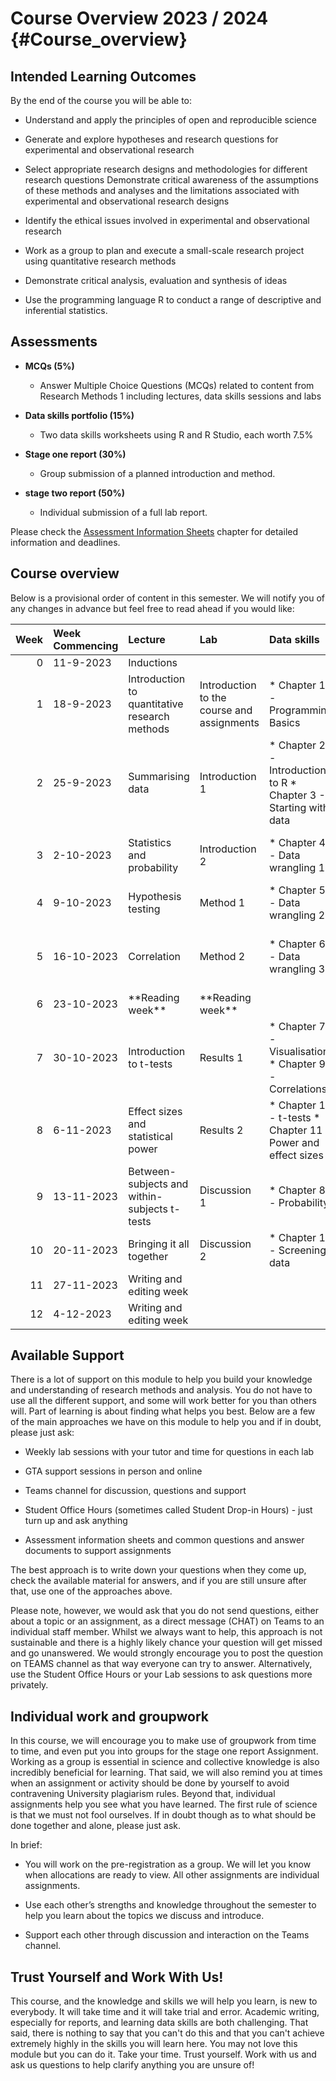

# Course Overview 2023 / 2024 {#Course_overview}

## Intended Learning Outcomes

By the end of the course you will be able to:

- Understand and apply the principles of open and reproducible science

- Generate and explore hypotheses and research questions for experimental and observational research

- Select appropriate research designs and methodologies for different research questions
Demonstrate critical awareness of the assumptions of these methods and analyses and the limitations associated with experimental and observational research designs

- Identify the ethical issues involved in experimental and observational research

- Work as a group to plan and execute a small-scale research project using quantitative research methods
- Demonstrate critical analysis, evaluation and synthesis of ideas

- Use the programming language R to conduct a range of descriptive and inferential statistics.

## Assessments

- **MCQs (5%)**

    - Answer Multiple Choice Questions (MCQs) related to content from Research Methods 1 including lectures, data skills sessions and labs

- **Data skills portfolio (15%)**

    - Two data skills worksheets using R and R Studio, each worth 7.5%

- **Stage one report (30%)**

    - Group submission of a planned introduction and method. 

 - **stage two report (50%)** 
 
    - Individual submission of a full lab report.

Please check the [Assessment Information Sheets](#AIS) chapter for detailed information and deadlines.

## Course overview

Below is a provisional order of content in this semester. We will notify you of any changes in advance but feel free to read ahead if you would like:

<table>
 <thead>
  <tr>
   <th style="text-align:right;"> Week </th>
   <th style="text-align:left;"> Week Commencing </th>
   <th style="text-align:left;"> Lecture </th>
   <th style="text-align:left;"> Lab </th>
   <th style="text-align:left;"> Data skills </th>
   <th style="text-align:left;"> Research Skills </th>
   <th style="text-align:left;"> Assessment </th>
  </tr>
 </thead>
<tbody>
  <tr>
   <td style="text-align:right;"> 0 </td>
   <td style="text-align:left;"> 11-9-2023 </td>
   <td style="text-align:left;"> Inductions </td>
   <td style="text-align:left;">  </td>
   <td style="text-align:left;">  </td>
   <td style="text-align:left;">  </td>
   <td style="text-align:left;">  </td>
  </tr>
  <tr>
   <td style="text-align:right;"> 1 </td>
   <td style="text-align:left;"> 18-9-2023 </td>
   <td style="text-align:left;"> Introduction to quantitative research methods </td>
   <td style="text-align:left;"> Introduction to the course and assignments </td>
   <td style="text-align:left;"> * Chapter 1 - Programming Basics </td>
   <td style="text-align:left;"> * Quantitative Project / MSLQ Overview </td>
   <td style="text-align:left;">  </td>
  </tr>
  <tr>
   <td style="text-align:right;"> 2 </td>
   <td style="text-align:left;"> 25-9-2023 </td>
   <td style="text-align:left;"> Summarising data </td>
   <td style="text-align:left;"> Introduction 1 </td>
   <td style="text-align:left;"> * Chapter 2 - Introduction to R
* Chapter 3 - Starting with data </td>
   <td style="text-align:left;"> * Types of evidence and finding sources
* RQs and hypotheses </td>
   <td style="text-align:left;">  </td>
  </tr>
  <tr>
   <td style="text-align:right;"> 3 </td>
   <td style="text-align:left;"> 2-10-2023 </td>
   <td style="text-align:left;"> Statistics and probability </td>
   <td style="text-align:left;"> Introduction 2 </td>
   <td style="text-align:left;"> * Chapter 4 - Data wrangling 1 </td>
   <td style="text-align:left;"> * APA referencing
* Academic writing </td>
   <td style="text-align:left;"> Formative: Group work agreement </td>
  </tr>
  <tr>
   <td style="text-align:right;"> 4 </td>
   <td style="text-align:left;"> 9-10-2023 </td>
   <td style="text-align:left;"> Hypothesis testing </td>
   <td style="text-align:left;"> Method 1 </td>
   <td style="text-align:left;"> * Chapter 5 - Data wrangling 2 </td>
   <td style="text-align:left;"> * Introductions
* Rationale </td>
   <td style="text-align:left;">  </td>
  </tr>
  <tr>
   <td style="text-align:right;"> 5 </td>
   <td style="text-align:left;"> 16-10-2023 </td>
   <td style="text-align:left;"> Correlation </td>
   <td style="text-align:left;"> Method 2 </td>
   <td style="text-align:left;"> * Chapter 6 - Data wrangling 3 </td>
   <td style="text-align:left;"> * RQ and hypotheses Padlet
* Stage one template </td>
   <td style="text-align:left;"> MCQ </td>
  </tr>
  <tr>
   <td style="text-align:right;"> 6 </td>
   <td style="text-align:left;"> 23-10-2023 </td>
   <td style="text-align:left;"> **Reading week** </td>
   <td style="text-align:left;"> **Reading week** </td>
   <td style="text-align:left;">  </td>
   <td style="text-align:left;">  </td>
   <td style="text-align:left;">  </td>
  </tr>
  <tr>
   <td style="text-align:right;"> 7 </td>
   <td style="text-align:left;"> 30-10-2023 </td>
   <td style="text-align:left;"> Introduction to t-tests </td>
   <td style="text-align:left;"> Results 1 </td>
   <td style="text-align:left;"> * Chapter 7 - Visualisations
* Chapter 9 - Correlations </td>
   <td style="text-align:left;"> * Method section </td>
   <td style="text-align:left;"> Data skills 1 </td>
  </tr>
  <tr>
   <td style="text-align:right;"> 8 </td>
   <td style="text-align:left;"> 6-11-2023 </td>
   <td style="text-align:left;"> Effect sizes and statistical power </td>
   <td style="text-align:left;"> Results 2 </td>
   <td style="text-align:left;"> * Chapter 10 - t-tests
* Chapter 11 - Power and effect sizes </td>
   <td style="text-align:left;"> * Results section </td>
   <td style="text-align:left;"> Stage one report </td>
  </tr>
  <tr>
   <td style="text-align:right;"> 9 </td>
   <td style="text-align:left;"> 13-11-2023 </td>
   <td style="text-align:left;"> Between-subjects and within-subjects t-tests </td>
   <td style="text-align:left;"> Discussion 1 </td>
   <td style="text-align:left;"> * Chapter 8 - Probability </td>
   <td style="text-align:left;"> * Plagirism 
* Ethics </td>
   <td style="text-align:left;">  </td>
  </tr>
  <tr>
   <td style="text-align:right;"> 10 </td>
   <td style="text-align:left;"> 20-11-2023 </td>
   <td style="text-align:left;"> Bringing it all together </td>
   <td style="text-align:left;"> Discussion 2 </td>
   <td style="text-align:left;"> * Chapter 12 - Screening data </td>
   <td style="text-align:left;"> * Discussion section
* Abstracts </td>
   <td style="text-align:left;"> Data skills 2 </td>
  </tr>
  <tr>
   <td style="text-align:right;"> 11 </td>
   <td style="text-align:left;"> 27-11-2023 </td>
   <td style="text-align:left;"> Writing and editing week </td>
   <td style="text-align:left;">  </td>
   <td style="text-align:left;">  </td>
   <td style="text-align:left;">  </td>
   <td style="text-align:left;">  </td>
  </tr>
  <tr>
   <td style="text-align:right;"> 12 </td>
   <td style="text-align:left;"> 4-12-2023 </td>
   <td style="text-align:left;"> Writing and editing week </td>
   <td style="text-align:left;">  </td>
   <td style="text-align:left;">  </td>
   <td style="text-align:left;">  </td>
   <td style="text-align:left;"> Stage two report </td>
  </tr>
</tbody>
</table>

## Available Support

There is a lot of support on this module to help you build your knowledge and understanding of research methods and analysis. You do not have to use all the different support, and some will work better for you than others will. Part of learning is about finding what helps you best. Below are a few of the main approaches we have on this module to help you and if in doubt, please just ask:

- Weekly lab sessions with your tutor and time for questions in each lab

- GTA support sessions in person and online

- Teams channel for discussion, questions and support

- Student Office Hours (sometimes called Student Drop-in Hours)  - just turn up and ask anything

- Assessment information sheets and common questions and answer documents to support assignments

The best approach is to write down your questions when they come up, check the available material for answers, and if you are still unsure after that, use one of the approaches above.

Please note, however, we would ask that you do not send questions, either about a topic or an assignment, as a direct message (CHAT) on Teams to an individual staff member. Whilst we always want to help, this approach is not sustainable and there is a highly likely chance your question will get missed and go unanswered. We would strongly encourage you to post the question on TEAMS channel as that way everyone can try to answer. Alternatively, use the Student Office Hours or your Lab sessions to ask questions more privately.

## Individual work and groupwork

In this course, we will encourage you to make use of groupwork from time to time, and even put you into groups for the stage one report Assignment. Working as a group is essential in science and collective knowledge is also incredibly beneficial for learning. That said, we will also remind you at times when an assignment or activity should be done by yourself to avoid contravening University plagiarism rules. Beyond that, individual assignments help you see what you have learned. The first rule of science is that we must not fool ourselves. If in doubt though as to what should be done together and alone, please just ask.

In brief:

- You will work on the pre-registration as a group. We will let you know when allocations are ready to view. All other assignments are individual assignments.

- Use each other’s strengths and knowledge throughout the semester to help you learn about the topics we discuss and introduce.

- Support each other through discussion and interaction on the Teams channel.

## Trust Yourself and Work With Us!

This course, and the knowledge and skills we will help you learn, is new to everybody. It will take time and it will take trial and error. Academic writing, especially for reports, and learning data skills are both challenging. That said, there is nothing to say that you can't do this and that you can't achieve extremely highly in the skills you will learn here. You may not love this module but you can do it. Take your time. Trust yourself. Work with us and ask us questions to help clarify anything you are unsure of!
